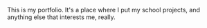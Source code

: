 This is my portfolio. It's a place where I put my school projects, and anything else that interests me, really.

